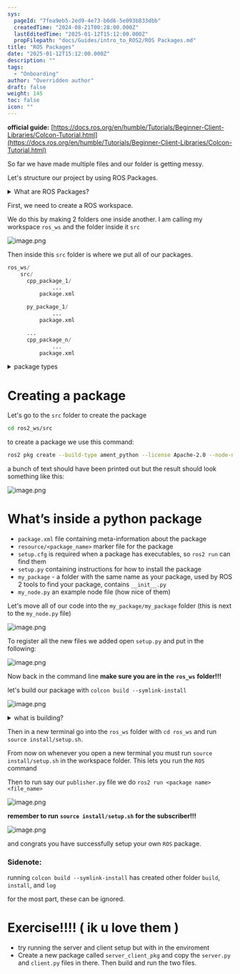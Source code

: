 ```yaml
---
sys:
  pageId: "7fea9eb5-2ed9-4e73-b6d6-5e093b833dbb"
  createdTime: "2024-08-21T00:28:00.000Z"
  lastEditedTime: "2025-01-12T15:12:00.000Z"
  propFilepath: "docs/Guides/intro_to_ROS2/ROS Packages.md"
title: "ROS Packages"
date: "2025-01-12T15:12:00.000Z"
description: ""
tags:
  - "Onboarding"
author: "Overridden author"
draft: false
weight: 145
toc: false
icon: ""
---
```


**official guide:** [https://docs.ros.org/en/humble/Tutorials/Beginner-Client-Libraries/Colcon-Tutorial.html](https://docs.ros.org/en/humble/Tutorials/Beginner-Client-Libraries/Colcon-Tutorial.html)

So far we have made multiple files and our folder is getting messy.

Let's structure our project by using ROS Packages.

<details>

<summary>What are ROS Packages?</summary>

ROS Packages are, as the name implies, packages of code that are highly sharable between ROS developers.

They consist of a folder, `package.xml` file, and source code

```python
      cpp_package_1/
		      ... imagine much code files here ..
          package.xml
```

</details>

First, we need to create a ROS workspace.

We do this by making 2 folders one inside another. I am calling my workspace `ros_ws` and the folder inside it `src`

![image.png](https://prod-files-secure.s3.us-west-2.amazonaws.com/d518164a-d88e-44d1-a4ee-3adb3bd8bce0/70706947-fd18-4537-a67b-e12946812d31/image.png?X-Amz-Algorithm=AWS4-HMAC-SHA256&X-Amz-Content-Sha256=UNSIGNED-PAYLOAD&X-Amz-Credential=ASIAZI2LB466SRRROK5I%2F20250316%2Fus-west-2%2Fs3%2Faws4_request&X-Amz-Date=20250316T230718Z&X-Amz-Expires=3600&X-Amz-Security-Token=IQoJb3JpZ2luX2VjEN%2F%2F%2F%2F%2F%2F%2F%2F%2F%2F%2FwEaCXVzLXdlc3QtMiJHMEUCIQC1qaueE5QQq3GF9AeCEhxSghhSYUChMakop365rJsO5wIgTl2K0gqkupFkt%2BiRWSxNkE2%2Fi44P%2B%2BFgtnlGy4IZc%2F4q%2FwMINxAAGgw2Mzc0MjMxODM4MDUiDCkRXYH5MS%2B813r7qircA2I16794m5fNsZYn%2FRhChHyJ9xBudoV3xKJoosYkd7%2FetHRsgqS%2B%2FLQ0bK%2FCLBCAnHybDRruWr7RoAD18e1SDItFwwoOk8Y4leIxoOge%2BiGjAq0B4IRcMkqW2kjtx4phBIoOopr4aEk5YnuwqlOx%2F0h%2BydG3%2BEzxbNRwu9EoKCE0C%2BTNaHtRkwBRRgm1IzOGcdY1LXrZfEsgBwaA9dtcs1RL9iz82V3vR7HcG%2FK8MZqAjgRR127ZFWHZzxNS67zF4irOKVNykOxTH8GtsGhkzrM%2BD4isVkArVSQkVJgE1U5JtszT0ENmjysLQSvVSGvH5QAj0fJihYcSnNUzaIcA9Qq4HW9%2BuA%2F7rODxE3NwVu5KKY31nj0cbEEGEeyAmabSfB4xKF6%2BZcW1gt0Jp7jodrxp2tusJwbjTL96%2BP1KOo2f2sEp3zaRCJlw3BIo1uPfKmHB7SMRMVINjjocPQkcSm1t2%2Bj%2FnXCB%2F1FTDpgIYWO8GWd7wAtIGpgiWdnoY3ExjbDhSu6TNhHuRQB0gpo17uUbzCPGtlDSceHYDUi7RIoFwv2LS129s1Fc7JxKYVE5DphoIFzTkfZbVno7VZ8bnwLVf9eSGuqp49lAwW9wjV4Uc%2F0oXSdx3YZjCmptMJid3b4GOqUBEfGvtv9L7dQH744LunWez1%2FliRRRhoegFv497OxidkaRgWwekpHQGnpBDDCCQg6c5CjY3hWnAuU3LXk5irkJOcS%2BesZ1d0ITz2FhdNa6F7fIeUbng8FrSn%2Bcsf9iHKXpkYkMBwlSUxhXvjKEb273ifGQ9TIHDl1jCUPR7vXGN%2F%2FY57B6%2Bwk%2BvYiUsJXasOje4PMDRxbDQf31cePIdnHosdXrYYWN&X-Amz-Signature=fdb51d545e9ff282106a53d547df874f0aff872a9fc5e46e703fbb578af386ff&X-Amz-SignedHeaders=host&x-id=GetObject)

Then inside this `src` folder is where we put all of our packages.

```python
ros_ws/
    src/
      cpp_package_1/
		      ...
          package.xml

      py_package_1/
		      ...
          package.xml

      ...
      cpp_package_n/
		      ...
          package.xml

```

<details>

<summary>package types</summary>

packages can be either `C++` or python.

the intern file structure is different for each but for this guide we will stick to creating python packages

</details>

# Creating a package

Let's go to the `src` folder to create the package

```bash
cd ros2_ws/src
```

to create a package we use this command:

```bash
ros2 pkg create --build-type ament_python --license Apache-2.0 --node-name my_node my_package
```

a bunch of text should have been printed out but the result should look something like this:

![image.png](https://prod-files-secure.s3.us-west-2.amazonaws.com/d518164a-d88e-44d1-a4ee-3adb3bd8bce0/e6cf1e3f-8512-4a3e-b131-079f800bf3e8/image.png?X-Amz-Algorithm=AWS4-HMAC-SHA256&X-Amz-Content-Sha256=UNSIGNED-PAYLOAD&X-Amz-Credential=ASIAZI2LB466SRRROK5I%2F20250316%2Fus-west-2%2Fs3%2Faws4_request&X-Amz-Date=20250316T230718Z&X-Amz-Expires=3600&X-Amz-Security-Token=IQoJb3JpZ2luX2VjEN%2F%2F%2F%2F%2F%2F%2F%2F%2F%2F%2FwEaCXVzLXdlc3QtMiJHMEUCIQC1qaueE5QQq3GF9AeCEhxSghhSYUChMakop365rJsO5wIgTl2K0gqkupFkt%2BiRWSxNkE2%2Fi44P%2B%2BFgtnlGy4IZc%2F4q%2FwMINxAAGgw2Mzc0MjMxODM4MDUiDCkRXYH5MS%2B813r7qircA2I16794m5fNsZYn%2FRhChHyJ9xBudoV3xKJoosYkd7%2FetHRsgqS%2B%2FLQ0bK%2FCLBCAnHybDRruWr7RoAD18e1SDItFwwoOk8Y4leIxoOge%2BiGjAq0B4IRcMkqW2kjtx4phBIoOopr4aEk5YnuwqlOx%2F0h%2BydG3%2BEzxbNRwu9EoKCE0C%2BTNaHtRkwBRRgm1IzOGcdY1LXrZfEsgBwaA9dtcs1RL9iz82V3vR7HcG%2FK8MZqAjgRR127ZFWHZzxNS67zF4irOKVNykOxTH8GtsGhkzrM%2BD4isVkArVSQkVJgE1U5JtszT0ENmjysLQSvVSGvH5QAj0fJihYcSnNUzaIcA9Qq4HW9%2BuA%2F7rODxE3NwVu5KKY31nj0cbEEGEeyAmabSfB4xKF6%2BZcW1gt0Jp7jodrxp2tusJwbjTL96%2BP1KOo2f2sEp3zaRCJlw3BIo1uPfKmHB7SMRMVINjjocPQkcSm1t2%2Bj%2FnXCB%2F1FTDpgIYWO8GWd7wAtIGpgiWdnoY3ExjbDhSu6TNhHuRQB0gpo17uUbzCPGtlDSceHYDUi7RIoFwv2LS129s1Fc7JxKYVE5DphoIFzTkfZbVno7VZ8bnwLVf9eSGuqp49lAwW9wjV4Uc%2F0oXSdx3YZjCmptMJid3b4GOqUBEfGvtv9L7dQH744LunWez1%2FliRRRhoegFv497OxidkaRgWwekpHQGnpBDDCCQg6c5CjY3hWnAuU3LXk5irkJOcS%2BesZ1d0ITz2FhdNa6F7fIeUbng8FrSn%2Bcsf9iHKXpkYkMBwlSUxhXvjKEb273ifGQ9TIHDl1jCUPR7vXGN%2F%2FY57B6%2Bwk%2BvYiUsJXasOje4PMDRxbDQf31cePIdnHosdXrYYWN&X-Amz-Signature=d3c4a36cbc0e66e6d9cc2ddee7b51fd47c8715e84db8679d3f51f90a2d9d1375&X-Amz-SignedHeaders=host&x-id=GetObject)

# What’s inside a python package

- `package.xml` file containing meta-information about the package
- `resource/<package_name>` marker file for the package
- `setup.cfg` is required when a package has executables, so `ros2 run` can find them
- `setup.py` containing instructions for how to install the package
- `my_package` - a folder with the same name as your package, used by ROS 2 tools to find your package, contains `__init__.py`
- `my_node.py` an example node file (how nice of them)

Let's move all of our code into the `my_package/my_package` folder (this is next to the `my_node.py` file)

![image.png](https://prod-files-secure.s3.us-west-2.amazonaws.com/d518164a-d88e-44d1-a4ee-3adb3bd8bce0/9ce58f11-0da9-4d3e-b86d-506a9685d378/image.png?X-Amz-Algorithm=AWS4-HMAC-SHA256&X-Amz-Content-Sha256=UNSIGNED-PAYLOAD&X-Amz-Credential=ASIAZI2LB466SRRROK5I%2F20250316%2Fus-west-2%2Fs3%2Faws4_request&X-Amz-Date=20250316T230719Z&X-Amz-Expires=3600&X-Amz-Security-Token=IQoJb3JpZ2luX2VjEN%2F%2F%2F%2F%2F%2F%2F%2F%2F%2F%2FwEaCXVzLXdlc3QtMiJHMEUCIQC1qaueE5QQq3GF9AeCEhxSghhSYUChMakop365rJsO5wIgTl2K0gqkupFkt%2BiRWSxNkE2%2Fi44P%2B%2BFgtnlGy4IZc%2F4q%2FwMINxAAGgw2Mzc0MjMxODM4MDUiDCkRXYH5MS%2B813r7qircA2I16794m5fNsZYn%2FRhChHyJ9xBudoV3xKJoosYkd7%2FetHRsgqS%2B%2FLQ0bK%2FCLBCAnHybDRruWr7RoAD18e1SDItFwwoOk8Y4leIxoOge%2BiGjAq0B4IRcMkqW2kjtx4phBIoOopr4aEk5YnuwqlOx%2F0h%2BydG3%2BEzxbNRwu9EoKCE0C%2BTNaHtRkwBRRgm1IzOGcdY1LXrZfEsgBwaA9dtcs1RL9iz82V3vR7HcG%2FK8MZqAjgRR127ZFWHZzxNS67zF4irOKVNykOxTH8GtsGhkzrM%2BD4isVkArVSQkVJgE1U5JtszT0ENmjysLQSvVSGvH5QAj0fJihYcSnNUzaIcA9Qq4HW9%2BuA%2F7rODxE3NwVu5KKY31nj0cbEEGEeyAmabSfB4xKF6%2BZcW1gt0Jp7jodrxp2tusJwbjTL96%2BP1KOo2f2sEp3zaRCJlw3BIo1uPfKmHB7SMRMVINjjocPQkcSm1t2%2Bj%2FnXCB%2F1FTDpgIYWO8GWd7wAtIGpgiWdnoY3ExjbDhSu6TNhHuRQB0gpo17uUbzCPGtlDSceHYDUi7RIoFwv2LS129s1Fc7JxKYVE5DphoIFzTkfZbVno7VZ8bnwLVf9eSGuqp49lAwW9wjV4Uc%2F0oXSdx3YZjCmptMJid3b4GOqUBEfGvtv9L7dQH744LunWez1%2FliRRRhoegFv497OxidkaRgWwekpHQGnpBDDCCQg6c5CjY3hWnAuU3LXk5irkJOcS%2BesZ1d0ITz2FhdNa6F7fIeUbng8FrSn%2Bcsf9iHKXpkYkMBwlSUxhXvjKEb273ifGQ9TIHDl1jCUPR7vXGN%2F%2FY57B6%2Bwk%2BvYiUsJXasOje4PMDRxbDQf31cePIdnHosdXrYYWN&X-Amz-Signature=533b1e3c488cf69632bb6a2012c57cee313ed5205346916c3dbe8c37e05ca296&X-Amz-SignedHeaders=host&x-id=GetObject)

To register all the new files we added open `setup.py` and put in the following:

![image.png](https://prod-files-secure.s3.us-west-2.amazonaws.com/d518164a-d88e-44d1-a4ee-3adb3bd8bce0/1cd7c262-4cae-4496-9d75-c178537d24a2/image.png?X-Amz-Algorithm=AWS4-HMAC-SHA256&X-Amz-Content-Sha256=UNSIGNED-PAYLOAD&X-Amz-Credential=ASIAZI2LB466SRRROK5I%2F20250316%2Fus-west-2%2Fs3%2Faws4_request&X-Amz-Date=20250316T230718Z&X-Amz-Expires=3600&X-Amz-Security-Token=IQoJb3JpZ2luX2VjEN%2F%2F%2F%2F%2F%2F%2F%2F%2F%2F%2FwEaCXVzLXdlc3QtMiJHMEUCIQC1qaueE5QQq3GF9AeCEhxSghhSYUChMakop365rJsO5wIgTl2K0gqkupFkt%2BiRWSxNkE2%2Fi44P%2B%2BFgtnlGy4IZc%2F4q%2FwMINxAAGgw2Mzc0MjMxODM4MDUiDCkRXYH5MS%2B813r7qircA2I16794m5fNsZYn%2FRhChHyJ9xBudoV3xKJoosYkd7%2FetHRsgqS%2B%2FLQ0bK%2FCLBCAnHybDRruWr7RoAD18e1SDItFwwoOk8Y4leIxoOge%2BiGjAq0B4IRcMkqW2kjtx4phBIoOopr4aEk5YnuwqlOx%2F0h%2BydG3%2BEzxbNRwu9EoKCE0C%2BTNaHtRkwBRRgm1IzOGcdY1LXrZfEsgBwaA9dtcs1RL9iz82V3vR7HcG%2FK8MZqAjgRR127ZFWHZzxNS67zF4irOKVNykOxTH8GtsGhkzrM%2BD4isVkArVSQkVJgE1U5JtszT0ENmjysLQSvVSGvH5QAj0fJihYcSnNUzaIcA9Qq4HW9%2BuA%2F7rODxE3NwVu5KKY31nj0cbEEGEeyAmabSfB4xKF6%2BZcW1gt0Jp7jodrxp2tusJwbjTL96%2BP1KOo2f2sEp3zaRCJlw3BIo1uPfKmHB7SMRMVINjjocPQkcSm1t2%2Bj%2FnXCB%2F1FTDpgIYWO8GWd7wAtIGpgiWdnoY3ExjbDhSu6TNhHuRQB0gpo17uUbzCPGtlDSceHYDUi7RIoFwv2LS129s1Fc7JxKYVE5DphoIFzTkfZbVno7VZ8bnwLVf9eSGuqp49lAwW9wjV4Uc%2F0oXSdx3YZjCmptMJid3b4GOqUBEfGvtv9L7dQH744LunWez1%2FliRRRhoegFv497OxidkaRgWwekpHQGnpBDDCCQg6c5CjY3hWnAuU3LXk5irkJOcS%2BesZ1d0ITz2FhdNa6F7fIeUbng8FrSn%2Bcsf9iHKXpkYkMBwlSUxhXvjKEb273ifGQ9TIHDl1jCUPR7vXGN%2F%2FY57B6%2Bwk%2BvYiUsJXasOje4PMDRxbDQf31cePIdnHosdXrYYWN&X-Amz-Signature=de257c912cd53ec4493ef2c4c8fcbd6a2046a07e43466525c3576bef1f21bb48&X-Amz-SignedHeaders=host&x-id=GetObject)

Now back in the command line **make sure you are in the** **`ros_ws`** **folder!!!**

let's build our package with `colcon build --symlink-install`

![image.png](https://prod-files-secure.s3.us-west-2.amazonaws.com/d518164a-d88e-44d1-a4ee-3adb3bd8bce0/2f2a0d27-b173-48fd-b189-5f5c0ce65619/image.png?X-Amz-Algorithm=AWS4-HMAC-SHA256&X-Amz-Content-Sha256=UNSIGNED-PAYLOAD&X-Amz-Credential=ASIAZI2LB466SRRROK5I%2F20250316%2Fus-west-2%2Fs3%2Faws4_request&X-Amz-Date=20250316T230719Z&X-Amz-Expires=3600&X-Amz-Security-Token=IQoJb3JpZ2luX2VjEN%2F%2F%2F%2F%2F%2F%2F%2F%2F%2F%2FwEaCXVzLXdlc3QtMiJHMEUCIQC1qaueE5QQq3GF9AeCEhxSghhSYUChMakop365rJsO5wIgTl2K0gqkupFkt%2BiRWSxNkE2%2Fi44P%2B%2BFgtnlGy4IZc%2F4q%2FwMINxAAGgw2Mzc0MjMxODM4MDUiDCkRXYH5MS%2B813r7qircA2I16794m5fNsZYn%2FRhChHyJ9xBudoV3xKJoosYkd7%2FetHRsgqS%2B%2FLQ0bK%2FCLBCAnHybDRruWr7RoAD18e1SDItFwwoOk8Y4leIxoOge%2BiGjAq0B4IRcMkqW2kjtx4phBIoOopr4aEk5YnuwqlOx%2F0h%2BydG3%2BEzxbNRwu9EoKCE0C%2BTNaHtRkwBRRgm1IzOGcdY1LXrZfEsgBwaA9dtcs1RL9iz82V3vR7HcG%2FK8MZqAjgRR127ZFWHZzxNS67zF4irOKVNykOxTH8GtsGhkzrM%2BD4isVkArVSQkVJgE1U5JtszT0ENmjysLQSvVSGvH5QAj0fJihYcSnNUzaIcA9Qq4HW9%2BuA%2F7rODxE3NwVu5KKY31nj0cbEEGEeyAmabSfB4xKF6%2BZcW1gt0Jp7jodrxp2tusJwbjTL96%2BP1KOo2f2sEp3zaRCJlw3BIo1uPfKmHB7SMRMVINjjocPQkcSm1t2%2Bj%2FnXCB%2F1FTDpgIYWO8GWd7wAtIGpgiWdnoY3ExjbDhSu6TNhHuRQB0gpo17uUbzCPGtlDSceHYDUi7RIoFwv2LS129s1Fc7JxKYVE5DphoIFzTkfZbVno7VZ8bnwLVf9eSGuqp49lAwW9wjV4Uc%2F0oXSdx3YZjCmptMJid3b4GOqUBEfGvtv9L7dQH744LunWez1%2FliRRRhoegFv497OxidkaRgWwekpHQGnpBDDCCQg6c5CjY3hWnAuU3LXk5irkJOcS%2BesZ1d0ITz2FhdNa6F7fIeUbng8FrSn%2Bcsf9iHKXpkYkMBwlSUxhXvjKEb273ifGQ9TIHDl1jCUPR7vXGN%2F%2FY57B6%2Bwk%2BvYiUsJXasOje4PMDRxbDQf31cePIdnHosdXrYYWN&X-Amz-Signature=11730d8f348ce70ef6fe469216721200b272ae449f31dcb1385444b9717b73d1&X-Amz-SignedHeaders=host&x-id=GetObject)

<details>

<summary>what is building?</summary>

if you are a CS major at Rose-Hulman you will learn the answer to this in CSSE132

but TLDR; is it combines all the code files into one program that can be run easily 

</details>

Then in a new terminal go into the `ros_ws` folder with `cd ros_ws` and run `source install/setup.sh`. 

From now on whenever you open a new terminal you must run `source install/setup.sh` in the workspace folder. This lets you run the `ROS` command

Then to run say our `publisher.py` file we do `ros2 run <package name> <file_name>`

![image.png](https://prod-files-secure.s3.us-west-2.amazonaws.com/d518164a-d88e-44d1-a4ee-3adb3bd8bce0/4f4b1219-3a44-4632-aa0a-ce3471699f59/image.png?X-Amz-Algorithm=AWS4-HMAC-SHA256&X-Amz-Content-Sha256=UNSIGNED-PAYLOAD&X-Amz-Credential=ASIAZI2LB466SRRROK5I%2F20250316%2Fus-west-2%2Fs3%2Faws4_request&X-Amz-Date=20250316T230719Z&X-Amz-Expires=3600&X-Amz-Security-Token=IQoJb3JpZ2luX2VjEN%2F%2F%2F%2F%2F%2F%2F%2F%2F%2F%2FwEaCXVzLXdlc3QtMiJHMEUCIQC1qaueE5QQq3GF9AeCEhxSghhSYUChMakop365rJsO5wIgTl2K0gqkupFkt%2BiRWSxNkE2%2Fi44P%2B%2BFgtnlGy4IZc%2F4q%2FwMINxAAGgw2Mzc0MjMxODM4MDUiDCkRXYH5MS%2B813r7qircA2I16794m5fNsZYn%2FRhChHyJ9xBudoV3xKJoosYkd7%2FetHRsgqS%2B%2FLQ0bK%2FCLBCAnHybDRruWr7RoAD18e1SDItFwwoOk8Y4leIxoOge%2BiGjAq0B4IRcMkqW2kjtx4phBIoOopr4aEk5YnuwqlOx%2F0h%2BydG3%2BEzxbNRwu9EoKCE0C%2BTNaHtRkwBRRgm1IzOGcdY1LXrZfEsgBwaA9dtcs1RL9iz82V3vR7HcG%2FK8MZqAjgRR127ZFWHZzxNS67zF4irOKVNykOxTH8GtsGhkzrM%2BD4isVkArVSQkVJgE1U5JtszT0ENmjysLQSvVSGvH5QAj0fJihYcSnNUzaIcA9Qq4HW9%2BuA%2F7rODxE3NwVu5KKY31nj0cbEEGEeyAmabSfB4xKF6%2BZcW1gt0Jp7jodrxp2tusJwbjTL96%2BP1KOo2f2sEp3zaRCJlw3BIo1uPfKmHB7SMRMVINjjocPQkcSm1t2%2Bj%2FnXCB%2F1FTDpgIYWO8GWd7wAtIGpgiWdnoY3ExjbDhSu6TNhHuRQB0gpo17uUbzCPGtlDSceHYDUi7RIoFwv2LS129s1Fc7JxKYVE5DphoIFzTkfZbVno7VZ8bnwLVf9eSGuqp49lAwW9wjV4Uc%2F0oXSdx3YZjCmptMJid3b4GOqUBEfGvtv9L7dQH744LunWez1%2FliRRRhoegFv497OxidkaRgWwekpHQGnpBDDCCQg6c5CjY3hWnAuU3LXk5irkJOcS%2BesZ1d0ITz2FhdNa6F7fIeUbng8FrSn%2Bcsf9iHKXpkYkMBwlSUxhXvjKEb273ifGQ9TIHDl1jCUPR7vXGN%2F%2FY57B6%2Bwk%2BvYiUsJXasOje4PMDRxbDQf31cePIdnHosdXrYYWN&X-Amz-Signature=36e13e935f39aaeb84b0272e126c409414d24f5f7d9989c33cebae03d772dd14&X-Amz-SignedHeaders=host&x-id=GetObject)

**remember to run** **`source install/setup.sh`** **for the subscriber!!!**

![image.png](https://prod-files-secure.s3.us-west-2.amazonaws.com/d518164a-d88e-44d1-a4ee-3adb3bd8bce0/02121119-dad4-49ec-8356-c956108b4243/image.png?X-Amz-Algorithm=AWS4-HMAC-SHA256&X-Amz-Content-Sha256=UNSIGNED-PAYLOAD&X-Amz-Credential=ASIAZI2LB466SRRROK5I%2F20250316%2Fus-west-2%2Fs3%2Faws4_request&X-Amz-Date=20250316T230719Z&X-Amz-Expires=3600&X-Amz-Security-Token=IQoJb3JpZ2luX2VjEN%2F%2F%2F%2F%2F%2F%2F%2F%2F%2F%2FwEaCXVzLXdlc3QtMiJHMEUCIQC1qaueE5QQq3GF9AeCEhxSghhSYUChMakop365rJsO5wIgTl2K0gqkupFkt%2BiRWSxNkE2%2Fi44P%2B%2BFgtnlGy4IZc%2F4q%2FwMINxAAGgw2Mzc0MjMxODM4MDUiDCkRXYH5MS%2B813r7qircA2I16794m5fNsZYn%2FRhChHyJ9xBudoV3xKJoosYkd7%2FetHRsgqS%2B%2FLQ0bK%2FCLBCAnHybDRruWr7RoAD18e1SDItFwwoOk8Y4leIxoOge%2BiGjAq0B4IRcMkqW2kjtx4phBIoOopr4aEk5YnuwqlOx%2F0h%2BydG3%2BEzxbNRwu9EoKCE0C%2BTNaHtRkwBRRgm1IzOGcdY1LXrZfEsgBwaA9dtcs1RL9iz82V3vR7HcG%2FK8MZqAjgRR127ZFWHZzxNS67zF4irOKVNykOxTH8GtsGhkzrM%2BD4isVkArVSQkVJgE1U5JtszT0ENmjysLQSvVSGvH5QAj0fJihYcSnNUzaIcA9Qq4HW9%2BuA%2F7rODxE3NwVu5KKY31nj0cbEEGEeyAmabSfB4xKF6%2BZcW1gt0Jp7jodrxp2tusJwbjTL96%2BP1KOo2f2sEp3zaRCJlw3BIo1uPfKmHB7SMRMVINjjocPQkcSm1t2%2Bj%2FnXCB%2F1FTDpgIYWO8GWd7wAtIGpgiWdnoY3ExjbDhSu6TNhHuRQB0gpo17uUbzCPGtlDSceHYDUi7RIoFwv2LS129s1Fc7JxKYVE5DphoIFzTkfZbVno7VZ8bnwLVf9eSGuqp49lAwW9wjV4Uc%2F0oXSdx3YZjCmptMJid3b4GOqUBEfGvtv9L7dQH744LunWez1%2FliRRRhoegFv497OxidkaRgWwekpHQGnpBDDCCQg6c5CjY3hWnAuU3LXk5irkJOcS%2BesZ1d0ITz2FhdNa6F7fIeUbng8FrSn%2Bcsf9iHKXpkYkMBwlSUxhXvjKEb273ifGQ9TIHDl1jCUPR7vXGN%2F%2FY57B6%2Bwk%2BvYiUsJXasOje4PMDRxbDQf31cePIdnHosdXrYYWN&X-Amz-Signature=69c5d548762bcb411f96a957fb83469b8977789eb43c6c712beb4a207defab32&X-Amz-SignedHeaders=host&x-id=GetObject)

and congrats you have successfully setup your own `ROS` package.

### Sidenote:

running `colcon build --symlink-install` has created other folder `build`, `install`, and `log`

for the most part, these can be ignored.

# Exercise!!!! ( ik u love them )

- try running the server and client setup but with in the enviroment
- Create a new package called `server_client_pkg` and copy the `server.py` and `client.py` files in there. Then build and run the two files.
